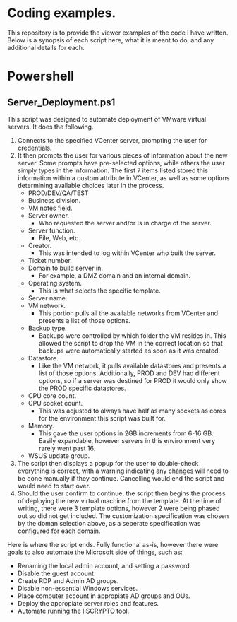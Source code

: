 # Coding examples.

This repository is to provide the viewer examples of the code I have written. Below is a synopsis of each script here, what it is meant to do, and any additional details for each.

# Powershell
## Server_Deployment.ps1

This script was designed to automate deployment of VMware virtual servers. It does the following.
1. Connects to the specified VCenter server, prompting the user for credentials.
2. It then prompts the user for various pieces of information about the new server. Some prompts have pre-selected options, while others the user simply types in the information. The first 7 items listed stored this information within a custom attribute in VCenter, as well as some options determining available choices later in the process.
   - PROD/DEV/QA/TEST
   - Business division.
   - VM notes field.
   - Server owner.
	   - Who requested the server and/or is in charge of the server.
   - Server function.
	   - File, Web, etc.
   - Creator.
	   - This was intended to log within VCenter who built the server.
   - Ticket number.
   - Domain to build server in.
	   - For example, a DMZ domain and an internal domain.
   - Operating system.
	   - This is what selects the specific template.
   - Server name.
   - VM network.
	   - This portion pulls all the available networks from VCenter and presents a list of those options.
   - Backup type.
	   - Backups were controlled by which folder the VM resides in. This allowed the script to drop the VM in the correct location so that backups were automatically started as soon as it was created.
   - Datastore.
	   - Like the VM network, it pulls available datastores and presents a list of those options. Additionally, PROD and DEV had different options, so if a server was destined for PROD it would only show the PROD specific datastores.
   - CPU core count.
   - CPU socket count.
	   - This was adjusted to always have half as many sockets as cores for the environment this script was built for.
   - Memory.
	   - This gave the user options in 2GB increments from 6-16 GB. Easily expandable, however servers in this environment very rarely went past 16.
   - WSUS update group.
3. The script then displays a popup for the user to double-check everything is correct, with a warning indicating any changes will need to be done manually if they continue. Cancelling would end the script and would need to start over.
4. Should the user confirm to continue, the script then begins the process of deploying the new virtual machine from the template. At the time of writing, there were 3 template options, however 2 were being phased out so did not get included. The customization specification was chosen by the doman selection above, as a seperate specification was configured for each domain.

Here is where the script ends. Fully functional as-is, however there were goals to also automate the Microsoft side of things, such as:

 - Renaming the local admin account, and setting a password.
 - Disable the guest account.
 - Create RDP and Admin AD groups.
 - Disable non-essential Windows services.
 - Place computer account in appropiate AD groups and OUs.
 - Deploy the appropiate server roles and features.
 - Automate running the IISCRYPTO tool.
